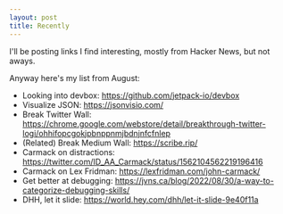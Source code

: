 ```yaml
---
layout: post
title: Recently
---
```


I'll be posting links I find interesting, mostly from Hacker News, but not aways. 

Anyway here's my list from August:

- Looking into devbox: <https://github.com/jetpack-io/devbox>
- Visualize JSON: <https://jsonvisio.com/>
- Break Twitter Wall: <https://chrome.google.com/webstore/detail/breakthrough-twitter-logi/ohhifopcgokjpbnppnmjbdnjnfcfnlep>
- (Related) Break Medium  Wall: <https://scribe.rip/>
- Carmack on distractions: <https://twitter.com/ID_AA_Carmack/status/1562104562219196416>
- Carmack on Lex Fridman: <https://lexfridman.com/john-carmack/>
- Get better at debugging: <https://jvns.ca/blog/2022/08/30/a-way-to-categorize-debugging-skills/>
- DHH, let it slide: <https://world.hey.com/dhh/let-it-slide-9e40f11a>
